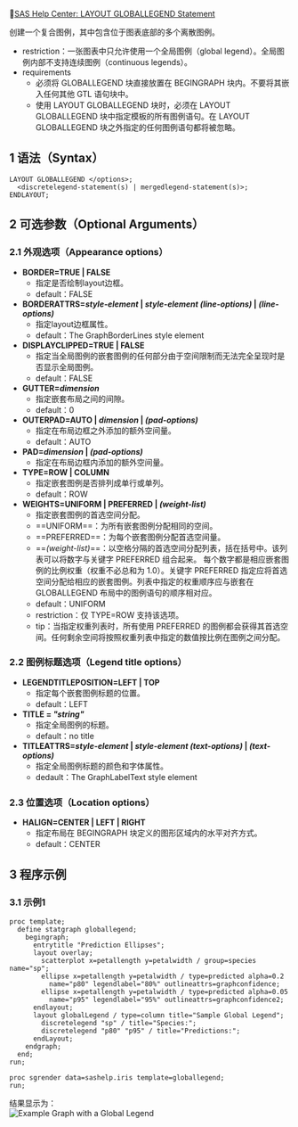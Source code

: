 
📗[SAS Help Center: LAYOUT GLOBALLEGEND Statement](https://documentation.sas.com/doc/en/pgmsascdc/v_041/grstatgraph/p1c2dt1en58r2rn1fbqnrnvylemz.htm)   

创建一个复合图例，其中包含位于图表底部的多个离散图例。  
- restriction：一张图表中只允许使用一个全局图例（global legend）。全局图例内部不支持连续图例（continuous legends）。  
- requirements  
	- 必须将 GLOBALLEGEND 块直接放置在 BEGINGRAPH 块内。不要将其嵌入任何其他 GTL 语句块中。  
	- 使用 LAYOUT GLOBALLEGEND 块时，必须在 LAYOUT GLOBALLEGEND 块中指定模板的所有图例语句。在 LAYOUT GLOBALLEGEND 块之外指定的任何图例语句都将被忽略。  

## 1 语法（Syntax）  
```SAS
LAYOUT GLOBALLEGEND </options>;
  <discretelegend-statement(s) | mergedlegend-statement(s)>;
ENDLAYOUT;
```

## 2 可选参数（Optional Arguments）  
### 2.1 外观选项（Appearance options）  
- **BORDER=TRUE | FALSE**   
	- 指定是否绘制layout边框。 
	- default：FALSE  
- **BORDERATTRS=_style-element_ | _style-element (line-options)_ | _(line-options)_**   
	- 指定layout边框属性。  
	- default：The GraphBorderLines style element  
- **DISPLAYCLIPPED=TRUE | FALSE**   
	- 指定当全局图例的嵌套图例的任何部分由于空间限制而无法完全呈现时是否显示全局图例。  
	- default：FALSE  
- **GUTTER=_dimension_**   
	- 指定嵌套布局之间的间隙。  
	- default：0  
- **OUTERPAD=AUTO | _dimension_ | _(pad-options)_**   
	- 指定在布局边框之外添加的额外空间量。 
	- default：AUTO  
- **PAD=_dimension_ | _(pad-options)_**   
	- 指定在布局边框内添加的额外空间量。 
- **TYPE=ROW | COLUMN**   
	- 指定嵌套图例是否排列成单行或单列。 
	- default：ROW  
- **WEIGHTS=UNIFORM | PREFERRED | _(weight-list)_**   
	- 指定嵌套图例的首选空间分配。  
	- ==UNIFORM==：为所有嵌套图例分配相同的空间。   
	- ==PREFERRED==：为每个嵌套图例分配首选空间量。  
	- ==_(weight-list)_==：以空格分隔的首选空间分配列表，括在括号中。该列表可以将数字与关键字 PREFERRED 组合起来。 每个数字都是相应嵌套图例的比例权重（权重不必总和为 1.0）。关键字 PREFERRED 指定应将首选空间分配给相应的嵌套图例。列表中指定的权重顺序应与嵌套在 GLOBALLEGEND 布局中的图例语句的顺序相对应。  
	- default：UNIFORM  
	- restriction：仅 TYPE=ROW 支持该选项。  
	- tip：当指定权重列表时，所有使用 PREFERRED 的图例都会获得其首选空间。任何剩余空间将按照权重列表中指定的数值按比例在图例之间分配。  

### 2.2 图例标题选项（Legend title options）  
- **LEGENDTITLEPOSITION=LEFT | TOP**   
	- 指定每个嵌套图例标题的位置。  
	- default：LEFT  
- **TITLE = _"string"_**    
	- 指定全局图例的标题。  
	- default：no title  
- **TITLEATTRS=_style-element_ | _style-element (text-options)_ | _(text-options)_**   
	- 指定全局图例标题的颜色和字体属性。  
	- dedault：The GraphLabelText style element  

### 2.3 位置选项（Location options）  
- **HALIGN=CENTER | LEFT | RIGHT**   
	- 指定布局在 BEGINGRAPH 块定义的图形区域内的水平对齐方式。   
	- default：CENTER  

## 3 程序示例  
### 3.1 示例1  
```SAS
proc template;
  define statgraph globallegend;
    begingraph;
      entrytitle "Prediction Ellipses";
      layout overlay;
        scatterplot x=petallength y=petalwidth / group=species name="sp";
        ellipse x=petallength y=petalwidth / type=predicted alpha=0.2
          name="p80" legendlabel="80%" outlineattrs=graphconfidence;
        ellipse x=petallength y=petalwidth / type=predicted alpha=0.05
          name="p95" legendlabel="95%" outlineattrs=graphconfidence2; 
      endlayout;
      layout globalLegend / type=column title="Sample Global Legend";
        discretelegend "sp" / title="Species:";
        discretelegend "p80" "p95" / title="Predictions:";
      endLayout;
    endgraph;
  end;
run;

proc sgrender data=sashelp.iris template=globallegend; 
run;
```
结果显示为：  
![Example Graph with a Global Legend](https://documentation.sas.com/api/docsets/grstatgraph/v_002/content/images/layoutgloballegendintro.png?locale=en)  


